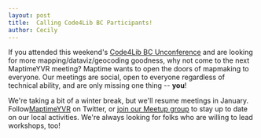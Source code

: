 ```yaml
---
layout: post
title:  Calling Code4Lib BC Participants!
author: Cecily
---
```


If you attended this weekend's [Code4Lib BC Unconference](http://wiki.code4lib.org/index.php/BC) and are looking for more mapping/dataviz/geocoding goodness, why not come to the next MaptimeYVR meeting?
Maptime wants to open the doors of mapmaking to everyone. Our meetings are social, open to everyone regardless of technical ability, and are only missing one thing -- **you**!

We're taking a bit of a winter break, but we'll resume meetings in January. Follow[MaptimeYVR](http://twitter.com/maptimeyvr) on Twitter, or [join our Meetup group](http://www.meetup.com/MaptimeYVR/) to stay up to date on our local activities.  We're always looking for folks who are willing to lead workshops, too!
